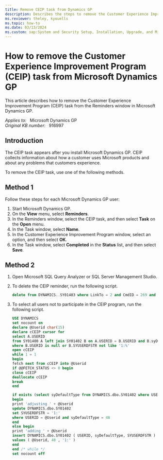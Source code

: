 ```yaml
---
title: Remove CEIP task from Dynamics GP
description: Describes the steps to remove the Customer Experience Improvement Program (CEIP) task from the Reminders window in Microsoft Dynamics GP.
ms.reviewer: theley, kyouells
ms.topic: how-to
ms.date: 03/13/2024
ms.custom: sap:System and Security Setup, Installation, Upgrade, and Migrations
---
```

# How to remove the Customer Experience Improvement Program (CEIP) task from Microsoft Dynamics GP

This article describes how to remove the Customer Experience Improvement Program (CEIP) task from the Reminders window in Microsoft Dynamics GP.

_Applies to:_ &nbsp; Microsoft Dynamics GP  
_Original KB number:_ &nbsp; 916997

## Introduction

The CEIP task appears after you install Microsoft Dynamics GP. CEIP collects information about how a customer uses Microsoft products and about any problems that customers experience.

To remove the CEIP task, use one of the following methods.

## Method 1

Follow these steps for each Microsoft Dynamics GP user:

1. Start Microsoft Dynamics GP.
2. On the **View** menu, select **Reminders**.
3. In the Reminders window, select the CEIP task, and then select **Task** on the **Open** menu.
4. In the Task window, select **Name**.
5. In the Customer Experience Improvement Program window, select an option, and then select **OK**.
6. In the Task window, select **Completed** in the **Status** list, and then select **Save**.

## Method 2

1. Open Microsoft SQL Query Analyzer or SQL Server Management Studio.
2. To delete the CEIP reminder, run the following script.

    ```sql
    delete from DYNAMICS..SY01403 where LinkTo = 2 and CmdID = 269 and CmdFormID = 1568 and CmdDictID = 0
    ```

3. To select all users not to participate in the CEIP program, run the following script.

    ```sql
    USE DYNAMICS
    set nocount on
    declare @Userid char(15)
    declare cCEIP cursor for 
    select A.USERID
    from SY01400 A left join SY01402 B on A.USERID = B.USERID and B.syDefaultType = 48
    where B.USERID is null or B.SYUSERDFSTR not like '1:%'
    open cCEIP
    while 1 = 1
    begin
    fetch next from cCEIP into @Userid
    if @@FETCH_STATUS <> 0 begin
    close cCEIP
    deallocate cCEIP
    break
    end
    
    if exists (select syDefaultType from DYNAMICS.dbo.SY01402 where USERID = @Userid and syDefaultType = 48)
    begin
    print 'adjusting ' + @Userid
    update DYNAMICS.dbo.SY01402 
    set SYUSERDFSTR = '1:'
    where USERID = @Userid and syDefaultType = 48
    end
    else begin
    print 'adding ' + @Userid
    insert DYNAMICS.dbo.SY01402 ( USERID, syDefaultType, SYUSERDFSTR )
    values ( @Userid, 48 , '1:' )
    end
    end /* while */
    set nocount off
    ```
